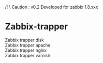 /! \ Caution : v0.2 Developed for zabbix 1.8.xxx  <br />


Zabbix-trapper
==============

Zabbix trapper disk <br />
Zabbix trapper apache <br />
Zabbix trapper nginx <br />
Zabbix trapper varnish <br />
